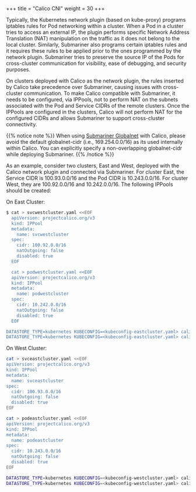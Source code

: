 +++
title =  "Calico CNI"
weight = 30
+++

Typically, the Kubernetes network plugin (based on kube-proxy) programs iptables rules for Pod
networking within a cluster. When a Pod in a cluster tries to access an external IP, the plugin
performs specific Network Address Translation (NAT) manipulation on the traffic as it does not
belong to the local cluster. Similarly, Submariner also programs certain iptables rules and it
requires these rules to be applied prior to the ones programmed by the network plugin.
Submariner tries to preserve the source IP of the Pods for cross-cluster communication for visibility,
ease of debugging, and security purposes.

On clusters deployed with Calico as the network plugin, the rules inserted by Calico take
precedence over Submariner, causing issues with cross-cluster communication.
To make Calico compatible with Submariner, it needs to be configured, via IPPools,
not to perform NAT on the subnets associated with the Pod and Service CIDRs of the remote clusters.
Once the IPPools are configured in the clusters, Calico will not perform NAT for the configured CIDRs
and allows Submariner to support cross-cluster connectivity.

{{% notice note %}}
When using [Submariner Globalnet](../../../getting-started/architecture/globalnet) with Calico, please avoid the default
globalnet-cidr (i.e., 169.254.0.0/16) as its used internally within Calico. You can explicitly specify
a non-overlapping globalnet-cidr while deploying Submariner.
{{% /notice %}}

As an example, consider two clusters, East and West, deployed with the Calico network plugin
and connected via Submariner. For cluster East, the Service CIDR is 100.93.0.0/16 and the Pod CIDR is
10.243.0.0/16. For cluster West, they are 100.92.0.0/16 and 10.242.0.0/16. The following IPPools
should be created:

On East Cluster:

```bash
$ cat > svcwestcluster.yaml <<EOF
  apiVersion: projectcalico.org/v3
  kind: IPPool
  metadata:
    name: svcwestcluster
  spec:
    cidr: 100.92.0.0/16
    natOutgoing: false
    disabled: true
  EOF

  cat > podwestcluster.yaml <<EOF
  apiVersion: projectcalico.org/v3
  kind: IPPool
  metadata:
    name: podwestcluster
  spec:
    cidr: 10.242.0.0/16
    natOutgoing: false
    disabled: true
  EOF

DATASTORE_TYPE=kubernetes KUBECONFIG=<kubeconfig-eastcluster.yaml> calicoctl create -f svcwestcluster.yaml
DATASTORE_TYPE=kubernetes KUBECONFIG=<kubeconfig-eastcluster.yaml> calicoctl create -f podwestcluster.yaml
```

On West Cluster:

```bash
cat > svceastcluster.yaml <<EOF
apiVersion: projectcalico.org/v3
kind: IPPool
metadata:
  name: svceastcluster
spec:
  cidr: 100.93.0.0/16
  natOutgoing: false
  disabled: true
EOF

cat > podeastcluster.yaml <<EOF
apiVersion: projectcalico.org/v3
kind: IPPool
metadata:
  name: podeastcluster
spec:
  cidr: 10.243.0.0/16
  natOutgoing: false
  disabled: true
EOF

DATASTORE_TYPE=kubernetes KUBECONFIG=<kubeconfig-westcluster.yaml> calicoctl create -f svceastcluster.yaml
DATASTORE_TYPE=kubernetes KUBECONFIG=<kubeconfig-westcluster.yaml> calicoctl create -f podeastcluster.yaml
```
